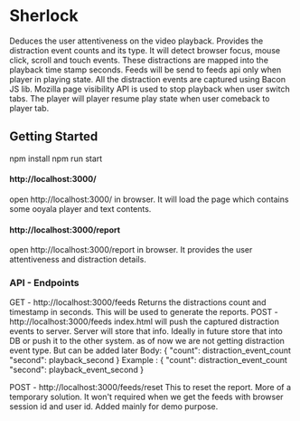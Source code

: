 # Sherlock

 Deduces the user attentiveness on the video playback. Provides the distraction event counts and its type. It will detect browser focus, mouse click, scroll and touch events. These distractions are mapped into the playback time stamp seconds.
 Feeds will be send to feeds api only when player in playing state. All the distraction events are captured using Bacon JS lib. Mozilla page visibility API is used to stop playback when user switch tabs. The player will player resume play state when user comeback to player tab.
## Getting Started

npm install
npm run start
#### http://localhost:3000/
open http://localhost:3000/ in browser. It will load the page which contains some ooyala player and text contents.
#### http://localhost:3000/report
open http://localhost:3000/report in browser. It provides the user attentiveness and distraction details.

### API - Endpoints

GET  - http://localhost:3000/feeds
    Returns the distractions count and timestamp in seconds. This will be used to generate the reports.
POST - http://localhost:3000/feeds
    index.html will push the captured distraction events to server. Server will store that info. Ideally in future store that into DB or push it to the other system.
    as of now we are not getting distraction event type. But can be added later
    Body:
        {
            "count": distraction_event_count
            "second": playback_second
        }
    Example :
        {
            "count": distraction_event_count
            "second": playback_event_second
        }

POST - http://localhost:3000/feeds/reset
    This to reset the report. More of a temporary solution. It won't required when we get the feeds with browser session id and user id.
    Added mainly for demo purpose.
